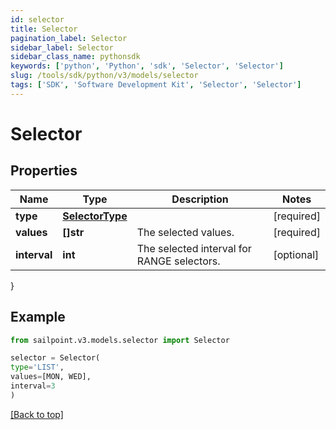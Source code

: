 ```yaml
---
id: selector
title: Selector
pagination_label: Selector
sidebar_label: Selector
sidebar_class_name: pythonsdk
keywords: ['python', 'Python', 'sdk', 'Selector', 'Selector']
slug: /tools/sdk/python/v3/models/selector
tags: ['SDK', 'Software Development Kit', 'Selector', 'Selector']
---
```


# Selector

## Properties

| Name | Type | Description | Notes |
| --- | --- | --- | --- |
| **type** | [**SelectorType**](selector-type) |  | [required] |
| **values** | **[]str** | The selected values. | [required] |
| **interval** | **int** | The selected interval for RANGE selectors. | [optional] |

}

## Example

```python
from sailpoint.v3.models.selector import Selector

selector = Selector(
type='LIST',
values=[MON, WED],
interval=3
)

```

[[Back to top]](#)
